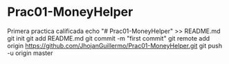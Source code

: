 # Prac01-MoneyHelper
Primera practica calificada
echo "# Prac01-MoneyHelper" >> README.md
git init
git add README.md
git commit -m "first commit"
git remote add origin https://github.com/JhojanGuillermo/Prac01-MoneyHelper.git
git push -u origin master
